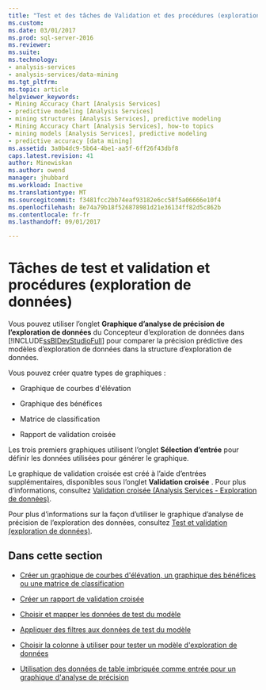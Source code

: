 ```yaml
---
title: "Test et des tâches de Validation et des procédures (exploration de données) | Documents Microsoft"
ms.custom: 
ms.date: 03/01/2017
ms.prod: sql-server-2016
ms.reviewer: 
ms.suite: 
ms.technology:
- analysis-services
- analysis-services/data-mining
ms.tgt_pltfrm: 
ms.topic: article
helpviewer_keywords:
- Mining Accuracy Chart [Analysis Services]
- predictive modeling [Analysis Services]
- mining structures [Analysis Services], predictive modeling
- Mining Accuracy Chart [Analysis Services], how-to topics
- mining models [Analysis Services], predictive modeling
- predictive accuracy [data mining]
ms.assetid: 3a0b4dc9-5b64-4be1-aa5f-6ff26f43dbf8
caps.latest.revision: 41
author: Minewiskan
ms.author: owend
manager: jhubbard
ms.workload: Inactive
ms.translationtype: MT
ms.sourcegitcommit: f3481fcc2bb74eaf93182e6cc58f5a06666e10f4
ms.openlocfilehash: 8e74a79b18f526878981d21e36134ff82d5c862b
ms.contentlocale: fr-fr
ms.lasthandoff: 09/01/2017

---
```

# <a name="testing-and-validation-tasks-and-how-tos-data-mining"></a>Tâches de test et validation et procédures (exploration de données)
  Vous pouvez utiliser l’onglet **Graphique d’analyse de précision de l’exploration de données** du Concepteur d’exploration de données dans [!INCLUDE[ssBIDevStudioFull](../../includes/ssbidevstudiofull-md.md)] pour comparer la précision prédictive des modèles d’exploration de données dans la structure d’exploration de données.  
  
 Vous pouvez créer quatre types de graphiques :  
  
-   Graphique de courbes d'élévation  
  
-   Graphique des bénéfices  
  
-   Matrice de classification  
  
-   Rapport de validation croisée  
  
 Les trois premiers graphiques utilisent l’onglet **Sélection d’entrée** pour définir les données utilisées pour générer le graphique.  
  
 Le graphique de validation croisée est créé à l’aide d’entrées supplémentaires, disponibles sous l’onglet **Validation croisée** . Pour plus d’informations, consultez [Validation croisée &#40;Analysis Services - Exploration de données&#41;](../../analysis-services/data-mining/cross-validation-analysis-services-data-mining.md).  
  
 Pour plus d’informations sur la façon d’utiliser le graphique d’analyse de précision de l’exploration des données, consultez [Test et validation &#40;exploration de données&#41;](../../analysis-services/data-mining/testing-and-validation-data-mining.md).  
  
## <a name="in-this-section"></a>Dans cette section  
  
-   [Créer un graphique de courbes d'élévation, un graphique des bénéfices ou une matrice de classification](../../analysis-services/data-mining/create-a-lift-chart-profit-chart-or-classification-matrix.md)  
  
-   [Créer un rapport de validation croisée](../../analysis-services/data-mining/create-a-cross-validation-report.md)  
  
-   [Choisir et mapper les données de test du modèle](../../analysis-services/data-mining/choose-and-map-model-testing-data.md)  
  
-   [Appliquer des filtres aux données de test du modèle](../../analysis-services/data-mining/apply-filters-to-model-testing-data.md)  
  
-   [Choisir la colonne à utiliser pour tester un modèle d'exploration de données](../../analysis-services/data-mining/choose-the-column-to-use-for-testing-a-mining-model.md)  
  
-   [Utilisation des données de table imbriquée comme entrée pour un graphique d'analyse de précision](../../analysis-services/data-mining/using-nested-table-data-as-an-input-for-an-accuracy-chart.md)  
  
  

